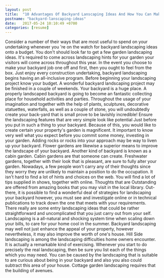 ```yaml
---
layout: post
title:  "10 Advantages Of Backyard Lanscaping Ideas And How You Can Make Full Use Of It"
postname: "backyard-lanscaping-ideas"
date:   2017-05-24 10:10:49 +0700
categories: [resume]
---
```

Consider a number of their ways that are most useful to spend on your undertaking whenever you 're on the watch for backyard landscaping ideas onto a budget. You don't should look far to get a few garden landscaping ideas. It's required to come across landscaping hints for your garden your visitors will come across throughout this year. In the event you choose to make your backyard job one off and first, then you ought to feel from the box. Just enjoy every construction undertaking, backyard landscaping begins having an all-inclusive program. Before beginning your landscaping project know your budget. A wonderful backyard landscaping project may be finished in a couple of weekends. Your backyard is a huge place. A properly landscaped backyard is going to become an fantastic collecting place for household activities and parties. Throughout the usage of your imagination and together with the help of plants, sculptures, decorative statuettes, waterfalls, as well as a couple of stone, you will undoubtedly create your back-yard that is small prove to be lavishly incredible! Ensure the landscaping features that are very simple look like potential Just before you put in such a thing to your backyard. Because of this, you would like to create certain your property's garden is magnificent. It important to know very well what you expect before you commit some money, investing in your garden. Adding rocks or rocks into your approach may be way to liven up your backyard. Flower gardens are likewise a superior means to improve the landscape of your backyard. Another kind of backyard is known as a cabin garden. Cabin gardens are that someone can create. Freshwater gardens, together with their look that is pleasant, are sure to fully alter your garden. Nowadays, a few people won't carry any of their thoughts since they worry they are unlikely to maintain a position to do the occupation. It isn't hard to find a lot of hints and choices on the web. You will find a lot of tips supplied in shows, together with online. Thoughts that are Outstanding are offered from amazing books that you may visit in the local library. Out-there, it is possible to find a wonderful deal of strategies for landscaping your backyard however, you must see and investigate online or in technical publications to track down the one that meets with your requirements. There really are some entry landscaping ideas that could be rather straightforward and uncomplicated that you just carry out from your self. Landscaping is a all-natural and shocking system time when scaling down your bills, to care for your home cool in the summer. Backyard landscaping may well not just enhance the appeal of your property, however nevertheless, it may also improve the worth of one's house. Hill Side landscaping is among the landscaping difficulties home owners encounter. It is actually a remarkable kind of exercising. Whenever you start to do precisely the real landscaping, then be sure you list each of the things which you may need. You can be caused by the landscaping that is suitable to are curious about being in your backyard and also you also could subtract this area of your house. Cottage garden landscaping requires that the building of avenues.
